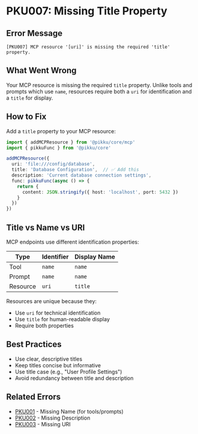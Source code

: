 # PKU007: Missing Title Property

## Error Message

```
[PKU007] MCP resource '[uri]' is missing the required 'title' property.
```

## What Went Wrong

Your MCP resource is missing the required `title` property. Unlike tools and prompts which use `name`, resources require both a `uri` for identification and a `title` for display.

## How to Fix

Add a `title` property to your MCP resource:

```typescript
import { addMCPResource } from '@pikku/core/mcp'
import { pikkuFunc } from '@pikku/core'

addMCPResource({
  uri: 'file:///config/database',
  title: 'Database Configuration',  // ✅ Add this
  description: 'Current database connection settings',
  func: pikkuFunc(async () => {
    return {
      content: JSON.stringify({ host: 'localhost', port: 5432 })
    }
  })
})
```

## Title vs Name vs URI

MCP endpoints use different identification properties:

| Type | Identifier | Display Name |
|------|------------|--------------|
| Tool | `name` | `name` |
| Prompt | `name` | `name` |
| Resource | `uri` | `title` |

Resources are unique because they:
- Use `uri` for technical identification
- Use `title` for human-readable display
- Require both properties

## Best Practices

- Use clear, descriptive titles
- Keep titles concise but informative
- Use title case (e.g., "User Profile Settings")
- Avoid redundancy between title and description

## Related Errors

- [PKU001](./pku001.md) - Missing Name (for tools/prompts)
- [PKU002](./pku002.md) - Missing Description
- [PKU003](./pku003.md) - Missing URI

